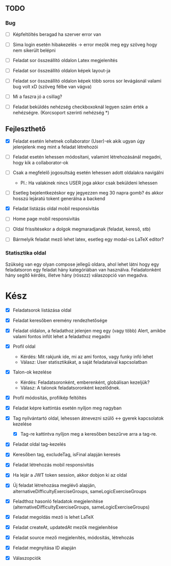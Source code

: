 ## TODO

### Bug

- [ ] Képfeltöltés beragad ha szerver error van
- [ ] Sima login esetén hibakezelés -> error mezők meg egy szöveg hogy nem sikerült belépni
- [ ] Feladat sor összeállító oldalon Latex megjelenítés
- [ ] Feladat sor összeállító oldalon képek layout-ja
- [ ] Feladat sor összeállító oldalon képek több soros sor levágásnál valami bug volt xD (szöveg félbe van vágva)
- [ ] Mi a faszra jó a csillag?
- [ ] Feladat beküldés nehézség checkboxoknál legyen szám érték a nehézségre. (Korcsoport szerinti nehézség *)


## Fejleszthető

- [X] Feladat esetén lehetnek collaborator (User)-ek akik ugyan úgy jelenjelenk meg mint a feladat létrehozói
- [ ] Feladat esetén lehessen módosítani, valamint létrehozásánál megadni, hogy kik a collaborator-ok
- [ ] Csak a megfelelő jogosultság esetén lehessen adott oldalakra navigálni
   - Pl.: Ha valakinek nincs USER joga akkor csak beküldeni lehessen

- [ ] Esetleg bejelentkezéskor egy jegyezzen meg 30 napra gomb? és akkor hosszú lejáratú tokent generálna a backend
- [X] Feladat listázás oldal mobil responsivitás
- [ ] Home page mobil responsivitás
- [ ] Oldal frissítésekor a dolgok megmaradjanak (feladat, kereső, stb)
- [ ] Bármelyik feladat mező lehet latex, esetleg egy modal-os LaTeX editor?

### Statisztika oldal

Szükség van egy olyan compose jellegű oldara, ahol lehet látni hogy egy feladatsoron egy feladat hány kategóriában van használva.
Feladatonként hány segítő kérdés, illetve hány (rósszz) válaszopció van megadva.

# Kész

- [X] Feladatsorok listázása oldal
- [X] Feladat keresőben eremény rendezhetősége
- [X] Feladat oldalon, a feladathoz jelenjen meg egy (vagy több) Alert, amikbe valami fontos infót lehet a feladathoz megadni
- [X] Profil oldal
  - Kérdés: Mit rakjunk ide, mi az ami fontos, vagy funky infó lehet
  - Válasz: User statisztikákat, a saját feladataival kapcsolatban
- [X] Talon-ok kezelése 
  - Kérdés: Feladatsoronként, emberenként, globálisan kezeljük? 
  - Válasz: A talonok feladatsoronként kezelődnek. 

- [X] Profil módosítás, profilkép feltöltés
- [X] Feladat képre kattintás esetén nyíljon meg nagyban
- [X] Tag nyilvántartó oldal, lehessen átnevezni szülő <-> gyerek kapcsolatok kezelése
  - [X] Tag-re kattintva nyíljon meg a keresőben beszűrve arra a tag-re.
- [X] Feladat oldal tag-kezelés
- [X] Keresőben tag, excludeTag, isFinal alapján keresés


- [X] Feladat létrehozás mobil responsivitás
- [X] Ha lejár a JWT token session, akkor dobjon ki az oldal

- [X] Új feladat létrehozása meglévő alapján, alternativeDifficultyExerciseGroups, sameLogicExerciseGroups
- [X] Feladthoz hasonló feladatok megjelenítése (alternativeDifficultyExerciseGroups, sameLogicExerciseGroups)

- [x] Feladat megoldás mező is lehet LaTeX
- [X] Feladat createAt, updatedAt mezők megjelenítése
- [X] Feladat source mező megjelenítés, módosítás, létrehozás
- [X] Feladat megnyitása ID alapján
- [X] Válaszopciók